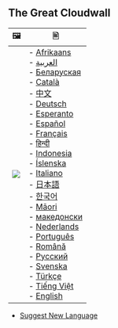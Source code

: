 ## The Great Cloudwall


|  🖼  |  🖹 |
| --- | --- |
| ![](https://codeberg.org/crimeflare/cloudflare-tor/media/branch/master/image/stopcf.jpg) | - [Afrikaans](README_af.md)<br>- [العربية](README_ar.md)<br>- [Беларуская](README_be.md)<br>- [Català](README_ca.md)<br>- [中文](README_cn.md)<br>- [Deutsch](README_de.md)<br>- [Esperanto](README_eo.md)<br>- [Español](README_es.md)<br>- [Français](README_fr.md)<br>- [हिन्दी](README_hi.md)<br>- [Indonesia](README_id.md)<br>- [Íslenska](README_is.md)<br>- [Italiano](README_it.md)<br>- [日本語](README_ja.md)<br>- [한국어](README_ko.md)<br>- [Māori](README_mi.md)<br>- [македонски](README_mk.md)<br>- [Nederlands](README_nl.md)<br>- [Português](README_pt.md)<br>- [Română](README_ro.md)<br>- [Русский](README_ru.md)<br>- [Svenska](README_sv.md)<br>- [Türkçe](README_tr.md)<br>- [Tiếng Việt](README_vi.md)<br>- [English](README_en.md) |


- [Suggest New Language](https://codeberg.org/crimeflare/cloudflare-tor/issues/new)
